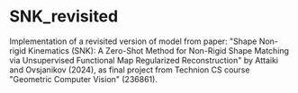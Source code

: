# SNK_revisited
Implementation of a revisited version of model from paper: "Shape Non-rigid Kinematics (SNK): A Zero-Shot Method for Non-Rigid Shape Matching via Unsupervised Functional Map Regularized Reconstruction" by Attaiki and Ovsjanikov (2024), as final project from Technion CS course "Geometric Computer Vision" (236861).
